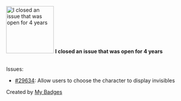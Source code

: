 <img src="https://my-badges.github.io/my-badges/old-issue-4.png" alt="I closed an issue that was open for 4 years" title="I closed an issue that was open for 4 years" width="128">
<strong>I closed an issue that was open for 4 years</strong>
<br><br>

Issues:

- <a href="https://github.com/microsoft/vscode/issues/29634">#29634</a>: Allow users to choose the character to display invisibles


Created by <a href="https://github.com/my-badges/my-badges">My Badges</a>